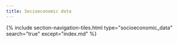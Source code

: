 ```yaml
---
title: Socioeconomic data
---
```




{% include section-navigation-tiles.html type="socioeconomic_data" search="true" except="index.md" %}

